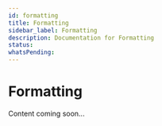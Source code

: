 ```yaml
---
id: formatting
title: Formatting
sidebar_label: Formatting
description: Documentation for Formatting
status: 
whatsPending: 
---
```


# Formatting

Content coming soon...

